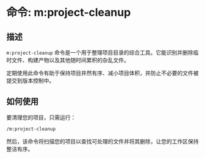 # 命令: m:project-cleanup

## 描述

`m:project-cleanup` 命令是一个用于整理项目目录的综合工具。它能识别并删除临时文件、构建产物以及其他随时间累积的杂乱文件。

定期使用此命令有助于保持项目井然有序、减小项目体积，并防止不必要的文件被提交到版本控制中。

## 如何使用

要清理您的项目，只需运行：

```bash
/m:project-cleanup
```

然后，该命令将扫描您的项目以查找可处理的文件并将其删除，让您的工作区保持整洁有序。
